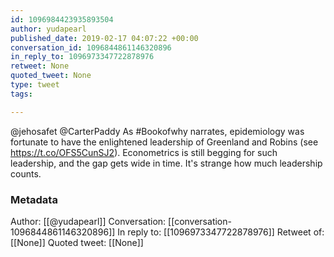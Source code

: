 ```yaml
---
id: 1096984423935893504
author: yudapearl
published_date: 2019-02-17 04:07:22 +00:00
conversation_id: 1096844861146320896
in_reply_to: 1096973347722878976
retweet: None
quoted_tweet: None
type: tweet
tags:

---
```


@jehosafet @CarterPaddy As #Bookofwhy narrates, epidemiology was fortunate to have the enlightened leadership of Greenland and Robins (see https://t.co/OFS5CunSJ2). Econometrics is still begging for such leadership, and the gap gets wide in time. It's strange how much leadership counts.

### Metadata

Author: [[@yudapearl]]
Conversation: [[conversation-1096844861146320896]]
In reply to: [[1096973347722878976]]
Retweet of: [[None]]
Quoted tweet: [[None]]
